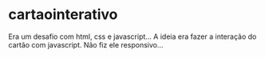 # cartaointerativo
Era um desafio com html, css e javascript...
A ideia era fazer a interação do cartão com javascript.
Não fiz ele responsivo...
